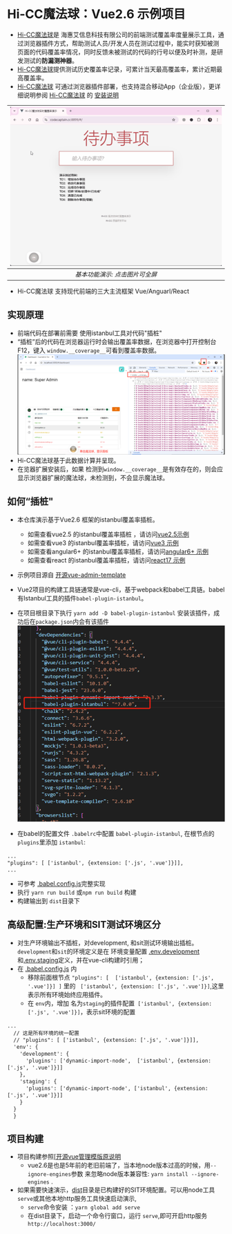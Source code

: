 # Hi-CC魔法球：Vue2.6 示例项目
- [Hi-CC魔法球](https://gitee.com/thm1118/hi-cc-magic)是 海惠艾信息科技有限公司的前端测试覆盖率度量展示工具，通过浏览器插件方式，帮助测试人员/开发人员在测试过程中，能实时获知被测页面的代码覆盖率情况，同时反馈未被测试的代码的行号以便及时补测，是研发测试的**防漏测神器**。
- [Hi-CC魔法球](https://gitee.com/thm1118/hi-cc-magic)提供测试历史覆盖率记录，可累计当天最高覆盖率，累计近期最高覆盖率。
- [Hi-CC魔法球](https://gitee.com/thm1118/hi-cc-magic) 可通过浏览器插件部署，也支持混合移动App（企业版），更详细说明参阅 [Hi-CC魔法球](https://gitee.com/thm1118/hi-cc-magic) 的 [安装说明](https://gitee.com/thm1118/hi-cc-magic#%E5%BF%AB%E9%80%9F%E5%85%A5%E9%97%A8%E5%A6%82%E4%BD%95%E4%B8%8B%E8%BD%BD)

| ![基本功能演示](img/hicc_magic.gif) | 
|:--:| 
| *基本功能演示: 点击图片可全屏* |

- Hi-CC魔法球 支持现代前端的三大主流框架 Vue/Anguarl/React

## 实现原理
- 前端代码在部署前需要 使用istanbul工具对代码"插桩"
- “插桩”后的代码在浏览器运行时会输出覆盖率数据，在浏览器中打开控制台F12，键入 `window.__coverage__`可看到覆盖率数据。![window.__coverage__](img/__coverage__.png)
- Hi-CC魔法球基于此数据计算并呈现。
- 在览器扩展安装后，如果 检测到`window.__coverage__`是有效存在的，则会应显示浏览器扩展的魔法球，未检测到，不会显示魔法球。

## 如何“插桩"
- 本仓库演示基于Vue2.6 框架的istanbul覆盖率插桩。 
  - 如需查看vue2.5 的istanbul覆盖率插桩 ，请访问[vue2.5示例](https://gitee.com/thm1118/vue2-hicc-magic-demo)
  - 如需查看vue3 的istanbul覆盖率插桩，请访问[vue3 示例](https://gitee.com/thm1118/vue3-hicc-magic-demo)  
  - 如需查看angular6+ 的istanbul覆盖率插桩，请访问[angular6+ 示例](https://gitee.com/thm1118/angular17-hicc-magic-demo)
  - 如需查看react 的istanbul覆盖率插桩，请访问[react17 示例](https://gitee.com/thm1118/react17-hicc-magic-demo)


- 示例项目源自 [开源vue-admin-template](https://github.com/PanJiaChen/vue-admin-template/tree/master)
- Vue2项目的构建工具链通常是vue-cli，基于webpack和babel工具链。babel有Istanbul工具的插件`babel-plugin-istanbul`。
- 在项目根目录下执行 `yarn add -D babel-plugin-istanbul` 安装该插件，成功后在`package.json`内会有该插件![plugin](img/plugin.png)
- 在babel的配置文件 `.babelrc`中配置 `babel-plugin-istanbul`, 在根节点的 `plugins`里添加 `istanbul`:
```
...
"plugins": [ ['istanbul', {extension: ['.js', '.vue']}]],
...
```
- 可参考 [.babel.config.js](.babel.config.js)完整实现
- 执行 `yarn run build` 或`npm run build` 构建
- 构建输出到 `dist`目录下


## 高级配置:生产环境和SIT测试环境区分
- 对生产环境输出不插桩，对development, 和sit测试环境输出插桩。`development`和`sit`的环境定义是在 环境变量配置 [.env.development](.env.development)和[.env.staging](.env.staging)定义，并在vue-cli构建时引用；
- 在 [.babel.config.js](.babel.config.js) 内
    - 移除前面根节点 `"plugins": [  ['istanbul', {extension: ['.js', '.vue']}] ]` 里的 ` ['istanbul', {extension: ['.js', '.vue']}]`,这里表示所有环境始终应用插件。
    - 在 `env`内，增加 名为`staging`的插件配置` ['istanbul', {extension: ['.js', '.vue']}]`，表示sit环境的配置
```
...
  // 这是所有环境的统一配置
  // "plugins": [ ['istanbul', {extension: ['.js', '.vue']}]],
  'env': {
    'development': {
      'plugins': ['dynamic-import-node',  ['istanbul', {extension: ['.js', '.vue']}]]
    },
    'staging': {
      'plugins': ['dynamic-import-node', ['istanbul', {extension: ['.js', '.vue']}]]
    }
  }
  }
```


## 项目构建
- 项目构建参照[[开源vue管理模版原说明](./vue-admin-template-README-zh.md)
    - vue2.6是也是5年前的老旧前端了，当本地node版本过高的时候，用`--ignore-engines`参数 来忽略node版本兼容性: `yarn install --ignore-engines` .
- 如果需要快速演示，[dist](/dist/)目录是已构建好的SIT环境配置。可以用node工具`serve`或其他本地http服务工具快速启动演示,
    - `serve`命令安装 ：`yarn global add serve`
    - 在dist目录下，启动一个命令行窗口，运行 `serve`,即可开启http服务 `http://localhost:3000/`